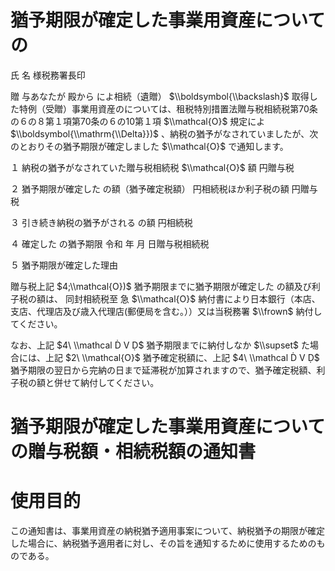 # 猶予期限が確定した事業用資産についての

氏 名 様税務署長印

贈 与あなたが 殿から によ相続（遺贈） $\\boldsymbol{\\backslash}$ 取得した特例（受贈）事業用資産のについては、租税特別措置法贈与税相続税第70条の６の８第１項第70条の６の10第１項 $\\mathcal{O}$ 規定によ $\\boldsymbol{\\mathrm{\\Delta}})$ 、納税の猶予がなされていましたが、次のとおりその猶予期限が確定しました $\\mathcal{O}$ で通知します。

１ 納税の猶予がなされていた贈与税相続税 $\\mathcal{O}$ 額 円贈与税

２ 猶予期限が確定した の額（猶予確定税額） 円相続税ほか利子税の額 円贈与税

３ 引き続き納税の猶予がされる の額 円相続税

４ 確定した の猶予期限 令和 年 月 日贈与税相続税

５ 猶予期限が確定した理由

贈与税上記 $4;\\mathcal{O})$ 猶予期限までに猶予期限が確定した の額及び利子税の額は、 同封相続税至 急 $\\mathcal{O}$ 納付書により日本銀行（本店、支店、代理店及び歳入代理店(郵便局を含む。））又は当税務署 $\\frown$ 納付してください。

なお、上記 $4\ \\mathcal Ḋ V Ḍ$ 猶予期限までに納付しなか $\\supset$ た場合には、上記 $2\ \\mathcal{O}$ 猶予確定税額に、上記 $4\ \\mathcal Ḋ V Ḍ$ 猶予期限の翌日から完納の日まで延滞税が加算されますので、猶予確定税額、利子税の額と併せて納付してください。

# 猶予期限が確定した事業用資産についての贈与税額・相続税額の通知書

# 使用目的

この通知書は、事業用資産の納税猶予適用事案について、納税猶予の期限が確定した場合に、納税猶予適用者に対し、その旨を通知するために使用するためのものである。